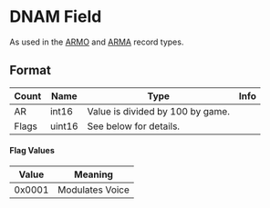 DNAM Field
==========

As used in the [ARMO](../ARMO.md) and [ARMA](../ARMA.md) record types.

## Format

Count | Name | Type | Info
------|------|------|-----
 | AR | int16 | Value is divided by 100 by game.
 | Flags | uint16 | See below for details.
 
#### Flag Values

Value | Meaning
-----|--------
0x0001 | Modulates Voice
